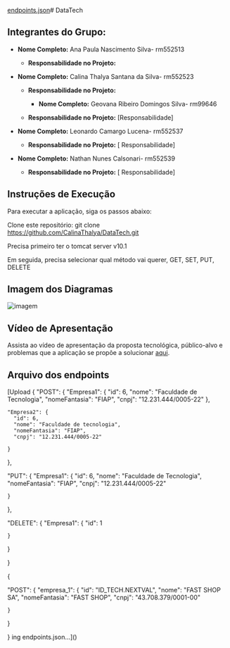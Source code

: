 [endpoints.json](https://github.com/CalinaThalya/DataTech/files/14985041/endpoints.json)# DataTech

## Integrantes do Grupo:

- **Nome Completo:** Ana Paula Nascimento Silva- rm552513
  - **Responsabilidade no Projeto:**

- **Nome Completo:** Calina Thalya Santana da Silva- rm552523
  - **Responsabilidade no Projeto:** 
 
    - **Nome Completo:** Geovana Ribeiro Domingos Silva- rm99646
  - **Responsabilidade no Projeto:** [Responsabilidade]


- **Nome Completo:** Leonardo Camargo Lucena- rm552537
  - **Responsabilidade no Projeto:** [ Responsabilidade]
 
- **Nome Completo:** Nathan Nunes Calsonari- rm552539
  - **Responsabilidade no Projeto:** [ Responsabilidade]


## Instruções de Execução

Para executar a aplicação, siga os passos abaixo:

Clone este repositório: git clone https://github.com/CalinaThalya/DataTech.git

Precisa primeiro ter o tomcat server v10.1

Em seguida, precisa selecionar qual método vai querer, GET, SET, PUT, DELETE


## Imagem dos Diagramas


![imagem](https://github.com/CalinaThalya/DataTech/assets/116985483/a5448922-a54b-4ea4-98ae-fecf096e4e15)


## Vídeo de Apresentação

Assista ao vídeo de apresentação da proposta tecnológica, público-alvo e problemas que a aplicação se propõe a solucionar [aqui](https://www.youtube.com/watch?v=TsUd9z82e2E).

## Arquivo dos endpoints

[Upload
{
  "POST": {
    "Empresa1": {
      "id": 6,
      "nome": "Faculdade de Tecnologia",
      "nomeFantasia": "FIAP",
      "cnpj": "12.231.444/0005-22"
    },

    "Empresa2": {
      "id": 6,
      "nome": "Faculdade de tecnologia",
      "nomeFantasia": "FIAP",
      "cnpj": "12.231.444/0005-22"

    }

  },

  "PUT": {
    "Empresa1": {
      "id": 6,
      "nome": "Faculdade de Tecnologia",
      "nomeFantasia": "FIAP",
      "cnpj": "12.231.444/0005-22"

    }

  },

  "DELETE": {
    "Empresa1": {
      "id": 1

    }

  }

}

{

  "POST": {
    "empresa_1": {
      "id": "ID_TECH.NEXTVAL",
      "nome": "FAST SHOP SA",
      "nomeFantasia": "FAST SHOP",
      "cnpj": "43.708.379/0001-00"

    }

  }

}
ing endpoints.json…]()




